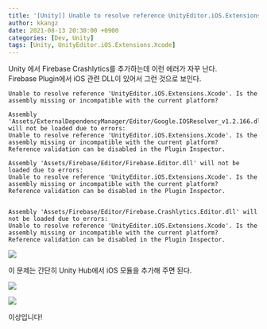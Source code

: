 ```yaml
---
title: '[Unity]] Unable to resolve reference UnityEditor.iOS.Extensions.Xcode'
author: kkangz
date: 2021-08-13 20:30:00 +0900
categories: [Dev, Unity]
tags: [Unity, UnityEditor.iOS.Extensions.Xcode]
---
```


Unity 에서 Firebase Crashlytics를 추가하는데 이런 에러가 자꾸 난다.   
Firebase Plugin에서 iOS 관련 DLL이 있어서 그런 것으로 보인다.

```
Unable to resolve reference 'UnityEditor.iOS.Extensions.Xcode'. Is the assembly missing or incompatible with the current platform?
```
```
Assembly 'Assets/ExternalDependencyManager/Editor/Google.IOSResolver_v1.2.166.dll' will not be loaded due to errors:
Unable to resolve reference 'UnityEditor.iOS.Extensions.Xcode'. Is the assembly missing or incompatible with the current platform?
Reference validation can be disabled in the Plugin Inspector.

Assembly 'Assets/Firebase/Editor/Firebase.Editor.dll' will not be loaded due to errors:
Unable to resolve reference 'UnityEditor.iOS.Extensions.Xcode'. Is the assembly missing or incompatible with the current platform?
Reference validation can be disabled in the Plugin Inspector.


Assembly 'Assets/Firebase/Editor/Firebase.Crashlytics.Editor.dll' will not be loaded due to errors:
Unable to resolve reference 'UnityEditor.iOS.Extensions.Xcode'. Is the assembly missing or incompatible with the current platform?
Reference validation can be disabled in the Plugin Inspector.
```

![](https://user-images.githubusercontent.com/88815970/129387102-aef4c1df-2048-4279-a8ef-8bc583228e54.png)


이 문제는 간단히 Unity Hub에서 iOS 모듈을 추가해 주면 된다.

![](https://user-images.githubusercontent.com/88815970/129387154-e617179f-dbfa-4df3-b24e-bf3b04c4059f.png)

![](https://user-images.githubusercontent.com/88815970/129387130-49b1c3ac-bb69-4085-9c25-e072e26ce7d0.png)


이상입니다!
